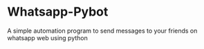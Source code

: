 # Whatsapp-Pybot
A simple automation program to send messages to your friends on whatsapp web using python
